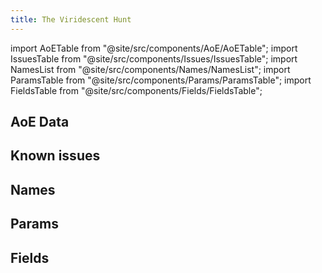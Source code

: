 ```yaml
---
title: The Viridescent Hunt
---
```


import AoETable from "@site/src/components/AoE/AoETable";
import IssuesTable from "@site/src/components/Issues/IssuesTable";
import NamesList from "@site/src/components/Names/NamesList";
import ParamsTable from "@site/src/components/Params/ParamsTable";
import FieldsTable from "@site/src/components/Fields/FieldsTable";

## AoE Data

<AoETable item_key="theviridescenthunt" data_src="weapon" />

## Known issues

<IssuesTable item_key="theviridescenthunt" data_src="weapon" />

## Names

<NamesList item_key="theviridescenthunt" data_src="weapon" />

## Params

<ParamsTable item_key="theviridescenthunt" data_src="weapon" />

## Fields

<FieldsTable item_key="theviridescenthunt" data_src="weapon" />
